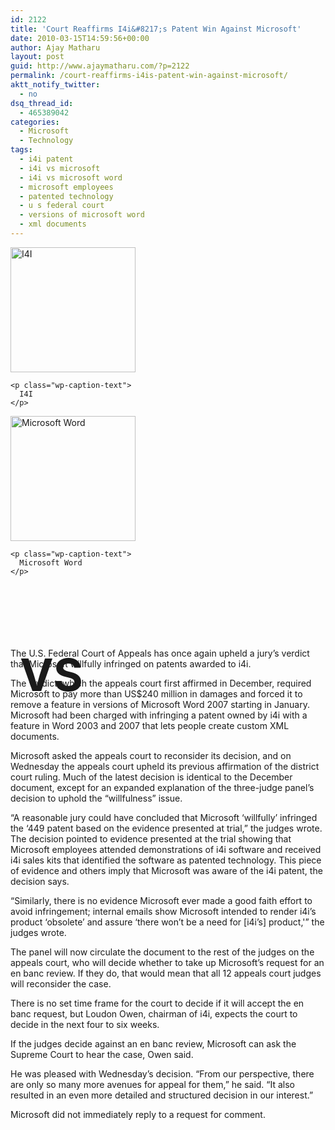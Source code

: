 ```yaml
---
id: 2122
title: 'Court Reaffirms I4i&#8217;s Patent Win Against Microsoft'
date: 2010-03-15T14:59:56+00:00
author: Ajay Matharu
layout: post
guid: http://www.ajaymatharu.com/?p=2122
permalink: /court-reaffirms-i4is-patent-win-against-microsoft/
aktt_notify_twitter:
  - no
dsq_thread_id:
  - 465389042
categories:
  - Microsoft
  - Technology
tags:
  - i4i patent
  - i4i vs microsoft
  - i4i vs microsoft word
  - microsoft employees
  - patented technology
  - u s federal court
  - versions of microsoft word
  - xml documents
---
```

<div>
  <div style="width: 210px" class="wp-caption alignleft">
    <img title="I4I" src="http://ajaymatharu.files.wordpress.com/2010/03/i4i.jpg" alt="I4I" width="200" height="200" />
    
    <p class="wp-caption-text">
      I4I
    </p>
  </div>
  
  <div style="width: 210px" class="wp-caption alignright">
    <img title="Microsoft" src="http://ajaymatharu.files.wordpress.com/2010/03/officeword.png" alt="Microsoft Word" width="200" height="200" />
    
    <p class="wp-caption-text">
      Microsoft Word
    </p>
  </div>
  
  <p>
    <strong style="font-size: 72px;position:relative;top:100px;left:15px"> VS</strong>
  </p>
</div>

<div style="clear: both;">
  <p>
    The U.S. Federal Court of Appeals has once again upheld a jury&#8217;s verdict that Microsoft willfully infringed on patents awarded to i4i.
  </p>
  
  <p>
    The verdict, which the appeals court first affirmed in December, required Microsoft to pay more than US$240 million in damages and forced it to remove a feature in versions of Microsoft Word 2007 starting in January. Microsoft had been charged with infringing a patent owned by i4i with a feature in Word 2003 and 2007 that lets people create custom XML documents.
  </p>
  
  <p>
    Microsoft asked the appeals court to reconsider its decision, and on Wednesday the appeals court upheld its previous affirmation of the district court ruling. Much of the latest decision is identical to the December document, except for an expanded explanation of the three-judge panel&#8217;s decision to uphold the &#8220;willfulness&#8221; issue.
  </p>
  
  <p>
    &#8220;A reasonable jury could have concluded that Microsoft &#8216;willfully&#8217; infringed the &#8216;449 patent based on the evidence presented at trial,&#8221; the judges wrote. The decision pointed to evidence presented at the trial showing that Microsoft employees attended demonstrations of i4i software and received i4i sales kits that identified the software as patented technology. This piece of evidence and others imply that Microsoft was aware of the i4i patent, the decision says.
  </p>
  
  <p>
    &#8220;Similarly, there is no evidence Microsoft ever made a good faith effort to avoid infringement; internal emails show Microsoft intended to render i4i&#8217;s product &#8216;obsolete&#8217; and assure &#8216;there won&#8217;t be a need for [i4i&#8217;s] product,'&#8221; the judges wrote.
  </p>
  
  <p>
    The panel will now circulate the document to the rest of the judges on the appeals court, who will decide whether to take up Microsoft&#8217;s request for an en banc review. If they do, that would mean that all 12 appeals court judges will reconsider the case.
  </p>
  
  <p>
    There is no set time frame for the court to decide if it will accept the en banc request, but Loudon Owen, chairman of i4i, expects the court to decide in the next four to six weeks.
  </p>
  
  <p>
    If the judges decide against an en banc review, Microsoft can ask the Supreme Court to hear the case, Owen said.
  </p>
  
  <p>
    He was pleased with Wednesday&#8217;s decision. &#8220;From our perspective, there are only so many more avenues for appeal for them,&#8221; he said. &#8220;It also resulted in an even more detailed and structured decision in our interest.&#8221;
  </p>
  
  <p>
    Microsoft did not immediately reply to a request for comment.
  </p>
</div>